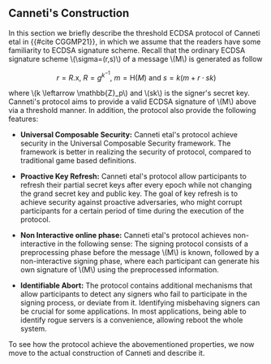 ## Canneti's Construction

In this section we briefly describe the threshold ECDSA protocol of Canneti etal in {{#cite CGGMP21}}, in which we assume that the readers have some familiarity to ECDSA signature scheme. Recall that the ordinary ECDSA signature scheme \\(\sigma=(r,s)\\) of a message \\(M\\) is generated as follow

$$r=R.\mathsf{x},\ R=g^{k^{-1}},\ m=\mathsf{H}(M)\ \text{and}\ s=k(m+r\cdot sk)$$

where \\(k \leftarrow \mathbb{Z}_p\\) and \\(sk\\) is the signer's secret key. Canneti's protocol aims to provide a valid ECDSA signature of \\(M\\) above via a threshold manner. In addition, the protocol also provide the following features:

- **Universal Composable Security:** Canneti etal's protocol achieve security in the Universal Composable Security framework. The framework is better in realizing the security of protocol, compared to traditional game based definitions.

- **Proactive Key Refresh:** Canneti etal's protocol allow participants to refresh their partial secret keys after every epoch while not changing the grand secret key and public key. The goal of key refresh is to achieve security against proactive adversaries, who might corrupt participants for a certain period of time during the execution of the protocol. 

- **Non Interactive online phase:** Canneti etal's protocol achieves non-interactive in the following sense: The signing protocol consists of a preprocessing phase before the  message \\(M\\) is known, followed by a non-interactive signing phase, where each participant can generate his own signature of \\(M\\) using the preprocessed information.

- **Identifiable Abort:** The protocol contains additional mechanisms that allow participants to detect any signers who fail to participate in the signing process, or deviate from it. Identifying misbehaving signers can be crucial for some applications. In most applications, being able to identify rogue servers is a convenience, allowing reboot the whole system.

To see how the protocol achieve the abovementioned properties, we now move to the actual construction of Canneti and describe it.  

